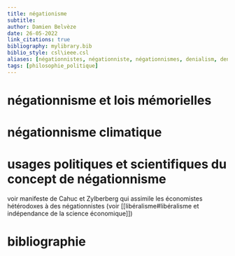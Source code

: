```yaml
---
title: négationisme
subtitle:
author: Damien Belvèze
date: 26-05-2022
link_citations: true
bibliography: mylibrary.bib
biblio_style: csl\ieee.csl
aliases: [négationnistes, négationniste, négationnismes, denialism, denialist, denialists]
tags: [philosophie_politique]
---
```


# négationnisme et lois mémorielles

# négationnisme climatique

# usages politiques et scientifiques du concept de négationnisme

voir manifeste de Cahuc et Zylberberg qui assimile les économistes hétérodoxes à des négationnistes (voir [[libéralisme#libéralisme et indépendance de la science économique]])





# bibliographie

